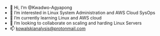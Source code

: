 - 👋 Hi, I’m @Kwadwo-Agyapong
- 👀 I’m interested in Linux System Administration and AWS Cloud SysOps
- 🌱 I’m currently learning Linux and AWS cloud
- 💞️ I’m looking to collaborate on scaling and harding Linux Servers
- 📫 kowalskianalysis@protonmail.com

<!---
Kwadwo-Agyapong/Kwadwo-Agyapong is a ✨ special ✨ repository because its `README.md` (this file) appears on your GitHub profile.
You can click the Preview link to take a look at your changes.
--->
